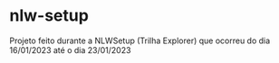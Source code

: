# nlw-setup

Projeto feito durante a NLWSetup (Trilha Explorer) que ocorreu do dia 16/01/2023 até o dia 23/01/2023
